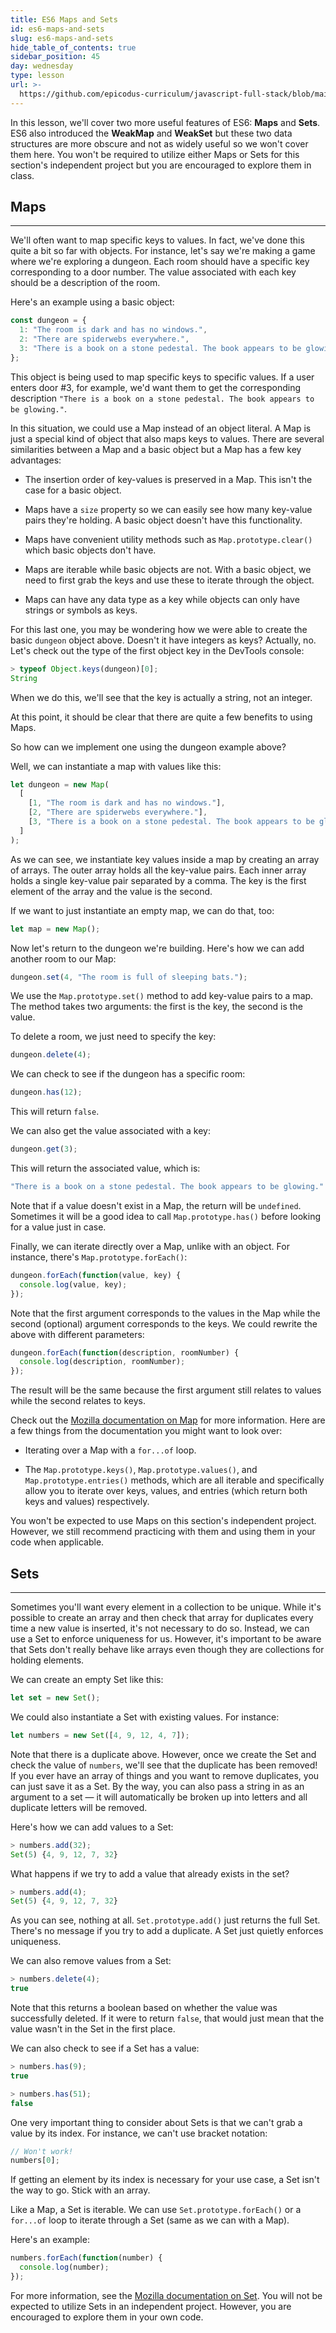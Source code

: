 ```yaml
---
title: ES6 Maps and Sets
id: es6-maps-and-sets
slug: es6-maps-and-sets
hide_table_of_contents: true
sidebar_position: 45
day: wednesday
type: lesson
url: >-
  https://github.com/epicodus-curriculum/javascript-full-stack/blob/main/3e_es6_maps_and_sets.md
---
```


In this lesson, we'll cover two more useful features of ES6: **Maps** and **Sets**. ES6 also introduced the **WeakMap** and **WeakSet** but these two data structures are more obscure and not as widely useful so we won't cover them here. You won't be required to utilize either Maps or Sets for this section's independent project but you are encouraged to explore them in class.

## Maps
---

We'll often want to map specific keys to values. In fact, we've done this quite a bit so far with objects. For instance, let's say we're making a game where we're exploring a dungeon. Each room should have a specific key corresponding to a door number. The value associated with each key should be a description of the room.

Here's an example using a basic object:

```js
const dungeon = {
  1: "The room is dark and has no windows.",
  2: "There are spiderwebs everywhere.",
  3: "There is a book on a stone pedestal. The book appears to be glowing."
};
```

This object is being used to map specific keys to specific values. If a user enters door #3, for example, we'd want them to get the corresponding description `"There is a book on a stone pedestal. The book appears to be glowing."`.

In this situation, we could use a Map instead of an object literal. A Map is just a special kind of object that also maps keys to values. There are several similarities between a Map and a basic object but a Map has a few key advantages:

* The insertion order of key-values is preserved in a Map. This isn't the case for a basic object.

* Maps have a `size` property so we can easily see how many key-value pairs they're holding. A basic object doesn't have this functionality.

* Maps have convenient utility methods such as `Map.prototype.clear()` which basic objects don't have.

* Maps are iterable while basic objects are not. With a basic object, we need to first grab the keys and use these to iterate through the object.

* Maps can have any data type as a key while objects can only have strings or symbols as keys. 

For this last one, you may be wondering how we were able to create the basic `dungeon` object above. Doesn't it have integers as keys? Actually, no. Let's check out the type of the first object key in the DevTools console:

```js
> typeof Object.keys(dungeon)[0];
String
```

When we do this, we'll see that the key is actually a string, not an integer.

At this point, it should be clear that there are quite a few benefits to using Maps.

So how can we implement one using the dungeon example above?

Well, we can instantiate a map with values like this:

```js
let dungeon = new Map(
  [
    [1, "The room is dark and has no windows."],
    [2, "There are spiderwebs everywhere."],
    [3, "There is a book on a stone pedestal. The book appears to be glowing."]
  ]
);
```

As we can see, we instantiate key values inside a map by creating an array of arrays. The outer array holds all the key-value pairs. Each inner array holds a single key-value pair separated by a comma. The key is the first element of the array and the value is the second.

If we want to just instantiate an empty map, we can do that, too:

```js
let map = new Map();
```

Now let's return to the dungeon we're building. Here's how we can add another room to our Map:

```js
dungeon.set(4, "The room is full of sleeping bats.");
```

We use the `Map.prototype.set()` method to add key-value pairs to a map. The method takes two arguments: the first is the key, the second is the value.

To delete a room, we just need to specify the key:

```js
dungeon.delete(4);
```

We can check to see if the dungeon has a specific room:

```js
dungeon.has(12);
```

This will return `false`.

We can also get the value associated with a key:

```js
dungeon.get(3);
```

This will return the associated value, which is:

```js
"There is a book on a stone pedestal. The book appears to be glowing."
```

Note that if a value doesn't exist in a Map, the return will be `undefined`. Sometimes it will be a good idea to call `Map.prototype.has()` before looking for a value just in case.

Finally, we can iterate directly over a Map, unlike with an object. For instance, there's `Map.prototype.forEach()`:

```js
dungeon.forEach(function(value, key) {
  console.log(value, key);
});
```

Note that the first argument corresponds to the values in the Map while the second (optional) argument corresponds to the keys. We could rewrite the above with different parameters:

```js
dungeon.forEach(function(description, roomNumber) {
  console.log(description, roomNumber);
});
```

The result will be the same because the first argument still relates to values while the second relates to keys.

Check out the [Mozilla documentation on Map](https://developer.mozilla.org/en-US/docs/Web/JavaScript/Reference/Global_Objects/Map) for more information. Here are a few things from the documentation you might want to look over:

* Iterating over a Map with a `for...of` loop.

* The `Map.prototype.keys()`, `Map.prototype.values()`, and `Map.prototype.entries()` methods, which are all iterable and specifically allow you to iterate over keys, values, and entries (which return both keys and values) respectively.

You won't be expected to use Maps on this section's independent project. However, we still recommend practicing with them and using them in your code when applicable.

## Sets
---

Sometimes you'll want every element in a collection to be unique. While it's possible to create an array and then check that array for duplicates every time a new value is inserted, it's not necessary to do so. Instead, we can use a Set to enforce uniqueness for us. However, it's important to be aware that Sets don't really behave like arrays even though they are collections for holding elements.

We can create an empty Set like this:

```js
let set = new Set();
```

We could also instantiate a Set with existing values. For instance:

```js
let numbers = new Set([4, 9, 12, 4, 7]);
```

Note that there is a duplicate above. However, once we create the Set and check the value of `numbers`, we'll see that the duplicate has been removed! If you ever have an array of things and you want to remove duplicates, you can just save it as a Set. By the way, you can also pass a string in as an argument to a set — it will automatically be broken up into letters and all duplicate letters will be removed.

Here's how we can add values to a Set:

```js
> numbers.add(32);
Set(5) {4, 9, 12, 7, 32}
```

What happens if we try to add a value that already exists in the set?

```js
> numbers.add(4);
Set(5) {4, 9, 12, 7, 32}
```

As you can see, nothing at all. `Set.prototype.add()` just returns the full Set. There's no message if you try to add a duplicate. A Set just quietly enforces uniqueness.

We can also remove values from a Set:

```js
> numbers.delete(4);
true
```

Note that this returns a boolean based on whether the value was successfully deleted. If it were to return `false`, that would just mean that the value wasn't in the Set in the first place.

We can also check to see if a Set has a value:

```js
> numbers.has(9);
true
```

```js
> numbers.has(51);
false
```

One very important thing to consider about Sets is that we can't grab a value by its index. For instance, we can't use bracket notation:

```js
// Won't work!
numbers[0];
```

If getting an element by its index is necessary for your use case, a Set isn't the way to go. Stick with an array.

Like a Map, a Set is iterable. We can use `Set.prototype.forEach()` or a `for...of` loop to iterate through a Set (same as we can with a Map).

Here's an example:

```js
numbers.forEach(function(number) {
  console.log(number);
});
```

For more information, see the [Mozilla documentation on Set](https://developer.mozilla.org/en-US/docs/Web/JavaScript/Reference/Global_Objects/Set). You will not be expected to utilize Sets in an independent project. However, you are encouraged to explore them in your own code.
